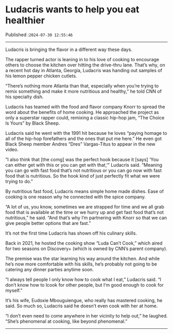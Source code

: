 # Ludacris wants to help you eat healthier

Published :`2024-07-30 12:55:46`

---

Ludacris is bringing the flavor in a different way these days.

The rapper turned actor is leaning in to his love of cooking to encourage others to choose the kitchen over hitting the drive-thru lane. That’s why, on a recent hot day in Atlanta, Georgia, Ludacris was handing out samples of his lemon pepper chicken cutlets.

“There’s nothing more Atlanta than that, especially when you’re trying to remix something and make it more nutritious and healthy,” he told CNN of his specialty dish.

Ludacris has teamed with the food and flavor company Knorr to spread the word about the benefits of home cooking. He approached the project as only a superstar rapper could, remixing a classic hip-hop jam, “The Choice Is Yours” by Black Sheep.

Ludacris said he went with the 1991 hit because he loves “paying homage to all of the hip-hop forefathers and the ones that put me here.” He even got Black Sheep member Andres “Dres” Vargas-Titus to appear in the new video.

“I also think that [the comg] was the perfect hook because it [says] ‘You can either get with this or you can get with that,’” Ludacris said. “Meaning you can go with fast food that’s not nutritious or you can go now with fast food that is nutritious. So the hook kind of just perfectly fit what we were trying to do.”

By nutritious fast food, Ludacris means simple home made dishes. Ease of cooking is one reason why he connected with the spice company.

“A lot of us, you know, sometimes we are strapped for time and we all grab food that is available at the time or we hurry up and get fast food that’s not nutritious,” he said. “And that’s why I’m partnering with Knorr so that we can give people better options that are fast.”

It’s not the first time Ludacris has shown off his culinary skills.

Back in 2021, he hosted the cooking show “Luda Can’t Cook,” which aired for two seasons on Discovery+ (which is owned by CNN’s parent company).

The premise was the star learning his way around the kitchen. And while he’s now more comfortable with his skills, he’s probably not going to be catering any dinner parties anytime soon.

“I always tell people I only know how to cook what I eat,” Ludacris said. “I don’t know how to lcook for other people, but I’m good enough to cook for myself.”

It’s his wife, Eudoxie Mbouguiengue, who really has mastered cooking, he said. So much so, Ludacris said he doesn’t even cook with her at home.

“I don’t even need to come anywhere in her vicinity to help out,” he laughed. “She’s phenomenal at cooking, like beyond phenomenal.”

---

